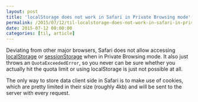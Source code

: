 ```yaml
---
layout: post
title: 'localStorage does not work in Safari in Private Browsing mode'
permalink: /2015/07/12/til-localstorage-does-not-work-in-safari-in-private-browsing-mode/
date: 2015-07-12 00:00:00
categories: [til, article]
---
```


Deviating from other major browsers, Safari does not allow accessing [localStorage](https://developer.mozilla.org/en/docs/Web/API/Window/localStorage 'https://developer.mozilla.org/en/docs/Web/API/Window/localStorage') or [sessionStorage](https://developer.mozilla.org/en-US/docs/Web/API/Window/sessionStorage 'https://developer.mozilla.org/en-US/docs/Web/API/Window/sessionStorage') when in Private Browsing mode.
It also just throws an `QuotaExceededError`, so you never can be sure whether you actually hit the quota limit or using localStorage is just not possible at all.

The only way to store data client side in Safari is to make use of cookies, which are pretty limited in their size (roughly 4kb) and will be sent to the server with every request.
